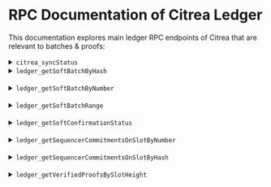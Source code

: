 # RPC Documentation of Citrea Ledger

This documentation explores main ledger RPC endpoints of Citrea that are relevant to batches & proofs:

<details>
<summary><code>citrea_syncStatus</code></summary>

This endpoint retrieves the current synchronization status of your local Citrea node.

### Request

- **Method:** `POST`
- **Content-Type:** `application/json`
- **Endpoint URL:** `http://0.0.0.0:8080` (This is for docker-compose setup, replace with your rpc binding)
- **Request Body:**
    ```json
    {
        "jsonrpc": "2.0",
        "method": "citrea_syncStatus",
        "params": [], 
        "id": 31
    }
    ```
- **Example Request:** Here's an example curl you can use directly from your terminal
    ```sh
    curl -X POST --header "Content-Type: application/json" --data '{"jsonrpc":"2.0","method":"citrea_syncStatus","params":[], "id":78}'  http://0.0.0.0:8080
    ```

### Response

- **Content-Type:** `application/json`
- **Response Body:**
    ```json
    {
        "jsonrpc": "2.0",
        "result": {
            "Syncing": {
                "head_block_number": 264052,  // The latest block number known to the node
                "synced_block_number": 27050  // The block number up to which the node has synced
            }
        },
        "id": 31
    }
    ```

### Response Fields Explanation

- `Syncing`: The synchronization status object.
  - `head_block_number`: The latest block number known to the node.
  - `synced_block_number`: The block number up to which the node has synced.


</details>

<details>
<summary><code>ledger_getSoftBatchByHash</code></summary>

This endpoint retrieves the soft batch data for a given `hash`.

### Request

- **Method:** `POST`
- **Content-Type:** `application/json`
- **Endpoint URL:** `https://rpc.devnet.citrea.xyz`
- **Request Body:** You can change the hash below to the batch hash (a hexadecimal string) you want to query.
    ```json
    {
        "jsonrpc": "2.0",
        "method": "ledger_getSoftBatchByHash",
        "params": ["498586268de6f895a5bde5f7fc81ea16452f1ce53b266a2a09f48757046aff91"], 
        "id": 31
    }
    ```
- **Example Request:** Here's an example curl you can use directly from your terminal
    ```sh
    curl -X POST --header "Content-Type: application/json" --data '{"jsonrpc":"2.0","method":"ledger_getSoftBatchByHash","params":["498586268de6f895a5bde5f7fc81ea16452f1ce53b266a2a09f48757046aff91"], "id":31}'  https://rpc.devnet.citrea.xyz
    ```

### Response

- **Content-Type:** `application/json`
- **Response Body:**
    ```json
    {
        "jsonrpc": "2.0",
        "result": {
            "da_slot_height": 7508,  // Data Availability slot height
            "da_slot_hash": "df00a605d3723c5ce827b59547f1d343eea847683dba89ac3fb10397f7000000",  // Hash of the DA slot
            "da_slot_txs_commitment": "0000000000000000000000000000000000000000000000000000000000000000",  // Commitment of DA slot transactions
            "hash": "498586268de6f895a5bde5f7fc81ea16452f1ce53b266a2a09f48757046aff91",  // Hash of the soft batch
            "txs": [
                "884b23b8740cfa84a8d05ce0c5ca454a1d017bf2ab891b212643b2feb8f7d550e201afd8fe2b2abca89b6bc4997c514c21f3d4812973f14c9fe2a2bcfd3c6f0f52f41a5076498d1ae8bdfa57d19e91e3c2c94b6de21985d099cd48cfa7aef17405000000010000000000000000000000001200000000000000"
            ],  // List of transactions in the soft batch
            "pre_state_root": "2d3ebe41f2115a2ad81a68e8179b5f0845ca3a948ac6a2f4209f3bcd35f6d0c3",  // Pre-state root hash
            "post_state_root": "c9ff9bc80c5c55a9bcbb08ea2764f9bc6c5d3fb8237e0064caa1412dcea577bf",  // Post-state root hash
            "soft_confirmation_signature": "6a4ea116ac95899720c35e34f5aed46bf6e4cb04ddbb4077aec64c365cd1566278df5f7b2e4e01e1e0fee17fd408ab1e35c7c96ed7b0501ec3eb29f869031b00",  // Signature for soft confirmation
            "pub_key": "52f41a5076498d1ae8bdfa57d19e91e3c2c94b6de21985d099cd48cfa7aef174",  // Public key associated with the signature
            "deposit_data": [],  // Data related to deposits (empty if none)
            "l1_fee_rate": 5000000000,  // Layer 1 fee rate
            "timestamp": 1717229214  // Timestamp of the batch
        },
        "id": 31
    }
    ```

</details>

<br>

<details>
<summary><code>ledger_getSoftBatchByNumber</code></summary>

This endpoint retrieves the soft batch data for a given `batch_id`.

### Request

- **Method:** `POST`
- **Content-Type:** `application/json`
- **Endpoint URL:** `https://rpc.devnet.citrea.xyz`
- **Request Body:** You can change the number below to the batch ID (a decimal number) you want to query.
    ```json
    {
        "jsonrpc": "2.0",
        "method": "ledger_getSoftBatchByNumber",
        "params": [5], 
        "id": 1
    }
    ```
- **Example Request:** Here's an example curl you can use directly from your terminal
    ```sh
    curl -X POST --header "Content-Type: application/json" --data '{"jsonrpc":"2.0","method":"ledger_getSoftBatchByNumber","params":[5], "id":1}'  https://rpc.devnet.citrea.xyz
    ```


### Response

- **Content-Type:** `application/json`
- **Response Body:**
    ```json
    {
        "jsonrpc": "2.0", 
        "result": {
            "da_slot_height": 7505,  // DA slot height (i.e. block) that the batch has been put into
            "da_slot_hash": "3ad4f4081dfb1af682c5a847b277913c0af602ae6aa7101155989e2dcc020000",  // Hash of the DA slot
            "da_slot_txs_commitment": "0000000000000000000000000000000000000000000000000000000000000000",  // Commitment of DA slot transactions
            "hash": "b3a258802a313dcb4bef61e735c91e63c30635b2850913c056a1c446b5daf6ea",  // Hash of the soft batch
            "txs": [
                "41885bba544e6501b34bc232c11579d3462bc245fc1be492eb74a8ef95370787a3683189fb24c9b5fc921b1439218c5c729ffbb674f6d845230d1fc4bc417c0152f41a5076498d1ae8bdfa57d19e91e3c2c94b6de21985d099cd48cfa7aef17405000000010000000000000000000000000400000000000000"
            ],  // List of transactions in the soft batch
            "pre_state_root": "682c17d29df51d4c4810542296944d4d6700b56b151ff6db2131ec4eb11ccff2",  // Pre-state root hash
            "post_state_root": "6b671281db95fdf5a2570146abb7d80d1a1c8179467d8a914a018e75085afa59",  // Post-state root hash
            "soft_confirmation_signature": "dc21cffadf0852e948431c9ead1063e3b8518ddab285f11edc2de5834a35f18525bdb409f1a24bf542cc7c4bffc2777486319b5b350d43a4b3c571e2ab342504",  // Signature for soft confirmation
            "pub_key": "52f41a5076498d1ae8bdfa57d19e91e3c2c94b6de21985d099cd48cfa7aef174",  // Public key associated with the signature
            "deposit_data": [],  // Data related to deposits (empty if none)
            "l1_fee_rate": 5000000000,  // Layer 1 fee rate
            "timestamp": 1717229186  // Timestamp of the batch
        },
        "id": 1
    }
    ```
</details>

<br>

<details>
<summary><code>ledger_getSoftBatchRange</code></summary>

This endpoint retrieves a range of soft batch data for a given `start` and `end` batch ID.

### Request

- **Method:** `POST`
- **Content-Type:** `application/json`
- **Endpoint URL:** `https://rpc.devnet.citrea.xyz`
- **Request Body:** You can change the numbers below to the start and end batch IDs (decimal numbers) you want to query.
    ```json
    {
        "jsonrpc": "2.0",
        "method": "ledger_getSoftBatchRange",
        "params": [17, 19], 
        "id": 42
    }
    ```
- **Example Request:** Here's an example curl you can use directly from your terminal
    ```sh
    curl -X POST --header "Content-Type: application/json" --data '{"jsonrpc":"2.0","method":"ledger_getSoftBatchRange","params":[17, 19], "id":42}'  https://rpc.devnet.citrea.xyz
    ```

### Response

- **Content-Type:** `application/json`
- **Response Body:**
    ```json
    {
        "jsonrpc": "2.0",
        "result": [
            {
                "da_slot_height": 7508,  // Data Availability slot height
                "da_slot_hash": "df00a605d3723c5ce827b59547f1d343eea847683dba89ac3fb10397f7000000",  // Hash of the DA slot
                "da_slot_txs_commitment": "0000000000000000000000000000000000000000000000000000000000000000",  // Commitment of DA slot transactions
                "hash": "0d5da08e4ca04c62565521539f939640cb87e9032a5048c4a1bcfd3b28d35786",  // Hash of the soft batch
                "txs": [
                    "8539abf43ebf628c214a998a7f44ad88a7bf6dfe69d2f139f034b9401226160877690963228fa38689023703a2763cb0f84a41f22b14aacba1216c888404990c52f41a5076498d1ae8bdfa57d19e91e3c2c94b6de21985d099cd48cfa7aef17405000000010000000000000000000000001000000000000000"
                ],  // List of transactions in the soft batch
                "pre_state_root": "86f81230f33f50b4a6aa7c813f77fa43a790a232ca6cc2913e560dbcceefb062",  // Pre-state root hash
                "post_state_root": "a295329682d0f8f51e808f6e4e0a9dde30d6ddef6fe87f85b7ac42db8ec64f30",  // Post-state root hash
                "soft_confirmation_signature": "b7aa3c71eab4af87ec3dbde18b1ef7a0160d64b691e79c36628a6b049c8ab1a35ea210ed26af449d3726a669dc2ff6077bfe0a785bad6fddecca2f39883e1b04",  // Signature for soft confirmation
                "pub_key": "52f41a5076498d1ae8bdfa57d19e91e3c2c94b6de21985d099cd48cfa7aef174",  // Public key associated with the signature
                "deposit_data": [],  // Data related to deposits (empty if none)
                "l1_fee_rate": 5000000000,  // Layer 1 fee rate
                "timestamp": 1717229210  // Timestamp of the batch
            },
            {
                "da_slot_height": 7508,  // Data Availability slot height
                "da_slot_hash": "df00a605d3723c5ce827b59547f1d343eea847683dba89ac3fb10397f7000000",  // Hash of the DA slot
                "da_slot_txs_commitment": "0000000000000000000000000000000000000000000000000000000000000000",  // Commitment of DA slot transactions
                "hash": "682bd9560d6fd0ee423915dbfbdb2cddfd816e82213575ed7e45a95261545fdc",  // Hash of the soft batch
                "txs": [
                    "faa306d22b5c1bd11b3e2c387e336032b3a1757348a9a6b04820e288952a0719ee651a040bf9e08522e90aad96ac4bfdd2577d98c252965b13605496313a030852f41a5076498d1ae8bdfa57d19e91e3c2c94b6de21985d099cd48cfa7aef17405000000010000000000000000000000001100000000000000"
                ],  // List of transactions in the soft batch
                "pre_state_root": "a295329682d0f8f51e808f6e4e0a9dde30d6ddef6fe87f85b7ac42db8ec64f30",  // Pre-state root hash
                "post_state_root": "2d3ebe41f2115a2ad81a68e8179b5f0845ca3a948ac6a2f4209f3bcd35f6d0c3",  // Post-state root hash
                "soft_confirmation_signature": "0692b3566c2ac9fa50c7804d0eca37ea5db57534614f34d1b928dd73ab348632d18596ed60c7aa33e8421dafe0b0d05be30ec5c3b128e5cab66b031997c02004",  // Signature for soft confirmation
                "pub_key": "52f41a5076498d1ae8bdfa57d19e91e3c2c94b6de21985d099cd48cfa7aef174",  // Public key associated with the signature
                "deposit_data": [],  // Data related to deposits (empty if none)
                "l1_fee_rate": 5000000000,  // Layer 1 fee rate
                "timestamp": 1717229212  // Timestamp of the batch
            },
            // ... remaining batches
        ],
        "id": 42
    }
    ```
</details>

<br>

<details>
<summary><code>ledger_getSoftConfirmationStatus</code></summary>

This endpoint retrieves the soft confirmation status for a given `l2_height`.

### Request

- **Method:** `POST`
- **Content-Type:** `application/json`
- **Endpoint URL:** `https://rpc.devnet.citrea.xyz`
- **Request Body:** You can change the number below to the L2 height (a decimal number) you want to query.
    ```json
    {
        "jsonrpc": "2.0",
        "method": "ledger_getSoftConfirmationStatus",
        "params": [5], 
        "id": 1
    }
    ```
- **Example Request:** Here's an example curl you can use directly from your terminal
    ```sh
    curl -X POST --header "Content-Type: application/json" --data '{"jsonrpc":"2.0","method":"ledger_getSoftConfirmationStatus","params":[5], "id":1}'  https://rpc.devnet.citrea.xyz
    ```

### Response

- **Content-Type:** `application/json`
- **Response Body:**
    ```json
    {
        "jsonrpc": "2.0",
        "result": "Trusted",  // Possible values: "Trusted", "Finalized", "Proven"
        "id": 1
    }
    ```

### Response Fields Explanation

- `result`: The soft confirmation status of the batch. Possible values are:
  - `Trusted`: No confirmation yet, rely on the sequencer.
  - `Finalized`: The soft confirmation has been finalized with a sequencer commitment.
  - `Proven`: The soft batch has been ZK-proven.
</details>

<br>

<details>
<summary><code>ledger_getSequencerCommitmentsOnSlotByNumber</code></summary>

This endpoint retrieves the sequencer commitments for a given `height`.

### Request

- **Method:** `POST`
- **Content-Type:** `application/json`
- **Endpoint URL:** `https://rpc.devnet.citrea.xyz`
- **Request Body:** You can change the number below to the slot number (a decimal number) you want to query.
    ```json
    {
        "jsonrpc": "2.0",
        "method": "ledger_getSequencerCommitmentsOnSlotByNumber",
        "params": [10002], 
        "id": 1
    }
    ```
- **Example Request:** Here's an example curl you can use directly from your terminal
    ```sh
    curl -X POST --header "Content-Type: application/json" --data '{"jsonrpc":"2.0","method":"ledger_getSequencerCommitmentsOnSlotByNumber","params":[5], "id":1}'  https://rpc.devnet.citrea.xyz
    ```

### Response

- **Content-Type:** `application/json`
- **Response Body:**: `result` field will be `null` if no sequencer commitment is available in that slot.
    ```json
    {
        "jsonrpc": "2.0",
        "result": [
            {
                "found_in_l1": 7505,  // L1 block hash the commitment was on
                "merkle_root": "fb0499ec07f2126ea6acc9aa3fd3dd08f0f2b60444cc42a99b932cfc1eb40744",  // Hex encoded Merkle root of soft confirmation hashes
                "l1_start_block_hash": "bfbcddf30b2df1b7395f69295aecbbc059ebc6cd807c707f6dac3672ab020000",  // Hex encoded Start L1 block's hash
                "l1_end_block_hash": "0ae73abf5564e3d8fcfaa9fc8d892d03b901fc275e2a65684c0ee35a85010000"  // Hex encoded End L1 block's hash
            }
        ],
        "id": 1
    }
    ```

### Response Fields Explanation

- `found_in_l1`: L1 block hash the commitment was on.
- `merkle_root`: Hex encoded Merkle root of soft confirmation hashes.
- `l1_start_block_hash`: Hex encoded Start L1 block's hash.
- `l1_end_block_hash`: Hex encoded End L1 block's hash.
</details>

<br>

<details>
<summary><code>ledger_getSequencerCommitmentsOnSlotByHash</code></summary>

TODO
</details>

<br>

<details>
<summary><code>ledger_getVerifiedProofsBySlotHeight</code></summary>

This endpoint retrieves the verified proofs for a given `height` of a DA slot.

### Request

- **Method:** `POST`
- **Content-Type:** `application/json`
- **Endpoint URL:** `https://rpc.devnet.citrea.xyz`
- **Request Body:** You can change the number below to the slot height (a decimal number) you want to query.
    ```json
    {
        "jsonrpc": "2.0",
        "method": "ledger_getVerifiedProofsBySlotHeight",
        "params": [37763], 
        "id": 1
    }
    ```
- **Example Request:** Here's an example curl you can use directly from your terminal
    ```sh
      curl -X POST --header "Content-Type: application/json" --data '{"jsonrpc":"2.0","method":"ledger_getVerifiedProofsBySlotHeight","params":[37763], "id":31}'  https://rpc.devnet.citrea.xyz
    ```

### Response

- **Content-Type:** `application/json`
- **Response Body:**
    ```json
    {
        "jsonrpc": "2.0",
        "result": [
            {
                "proof": {
                    "type": "Full",  // Type of proof, can be "PublicInput" or "Full"
                    "data": "0200000000010000000000002d1f33d..."  // Very long encoded proof data
                },
                "state_transition": {
                    "initial_state_root": "97ac1d78a79867afae5eadcab52374dbc0790fb2bb1890483d34c3835fefcef8",  // Hex encoded initial state root
                    "final_state_root": "ba1bc2a9fb986f06b2c6a8d440e5395279222bb894fc4a364685a34c5978a1b6",  // Hex encoded final state root
                    "state_diff": {
                        "6369747265615f65766d2f45766d2f6163636f756e74732f14deaddeaddeaddeaddeaddeaddeaddeaddeaddead":"2000384756823452345...", 
                        "6369747265615f65766d2f45766d2f6163636f756e74732f3100000000000000000000000000000000000001202ac301ded24d1f6c1616eec2c8b4820b1a9384c5ea477271e5dea3a0c9fb2705":"20893cbf1129aab84a5272c01b268d3c04fbbabc9f799857aa740d3fb88b020000",
                        "6369747265615f65766d2f45766d2f6163636f756e74732f3100000000000000000000000000000000000001208231cfcdc1741e3a9ef98967e4b98d1cfb0a978b985c94cf8497878e57ec2394":"200000000000000000000000000000000000000000000000000000000000000000",
                        "6369747265615f65766d2f45766d2f6c61746573745f626c6f636b5f6861736865732f200000000000000000000000000000000000000000000000000000000000027234":null,
                        "6369747265615f65766d2f45766d2f6c61746573745f626c6f636b5f6861736865732f200000000000000000000000000000000000000000000000000000000000027235":null,
                        "6369747265615f65766d2f45766d2f6c61746573745f626c6f636b5f6861736865732f200000000000000000000000000000000000000000000000000000000000027236":null,
                        // and more...
                    },
                    "da_slot_hash": "3c620806a2cf3ba3c136dcf7ae7794555c9bea6621174144c67625de23010000",  // Hex encoded DA slot hash
                    "sequencer_public_key": "52f41a5076498d1ae8bdfa57d19e91e3c2c94b6de21985d099cd48cfa7aef174",  // Hex encoded sequencer public key
                    "sequencer_da_public_key": "039cd55f9b3dcf306c4d54f66cd7c4b27cc788632cd6fb73d80c99d303c6536486",  // Hex encoded sequencer DA public key
                    "validity_condition": "3d3aa72f5435d9cee6c938dfa9c4cea918d5c2c9635b0bbef588aa67920000003c620806a2cf3ba3c136dcf7ae7794555c9bea6621174144c67625de23010000"  // Hex encoded validity condition
                }
            }
            // More verified proof responses if available
        ],
        "id": 1
    }
    ```

### Response Fields Explanation

- `proof`: The proof data.
  - `type`: Type of proof, can be `PublicInput` or `Full`.
  - `data`: Hex encoded proof data.
- `state_transition`: The state transition data.
  - `initial_state_root`: Hex encoded initial state root.
  - `final_state_root`: Hex encoded final state root.
  - `state_diff`: State diff of L2 blocks in the processed sequencer commitments.
  - `da_slot_hash`: Hex encoded DA slot hash.
  - `sequencer_public_key`: Hex encoded sequencer public key.
  - `sequencer_da_public_key`: Hex encoded sequencer DA public key.
  - `validity_condition`: Hex encoded validity condition.
</details>
